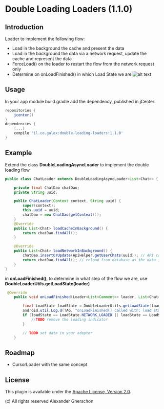 # Double Loading Loaders (1.1.0)
## Introduction

Loader to implement the following flow:

- Load in the background the cache and present the data
- Load in the background the data via a network request, update the cache and represent the data
- ForceLoad() on the loader to restart the flow from the network request only
- Determine on onLoadFinished() in which Load State we are
![alt text](https://github.com/galex/double-loading-loaders/raw/master/double-loading-loaders.png "Double Loading Loaders Flow")

## Usage

In your app module build.gradle add the dependency, published in jCenter:

```gradle
repositories {
    jcenter()
}
dependencies {
    (...)
    compile 'il.co.galex:double-loading-loaders:1.1.0'
}
```

## Example

Extend the class **DoubleLoadingAsyncLoader<T>** to implement the double loading flow

```java
public class ChatLoader extends DoubleLoadingAsyncLoader<List<Chat>> {

    private final ChatDao chatDao;
    private String uuid;

    public ChatLoader(Context context, String uuid) {
        super(context);
        this.uuid = uuid;
        chatDao = new ChatDao(getContext());
    }
    @Override
    public List<Chat> loadCacheInBackground() {
        return chatDao.findAll();
    }

    @Override
    public List<Chat> loadNetworkInBackground() {
        chatDao.insertOrUpdate(ApiHelper.getUserChats(uuid)); // API call + Update of Database
        return chatDao.findAll(); // reload from database as the data is merged by the previous line
    }
}
```


in **onLoadFinished()**, to determine in what step of the flow we are, use **DoubleLoaderUtils.getLoadState(loader)**
```java
 @Override
    public void onLoadFinished(Loader<List<Comment>> loader, List<Chat> data) {

        final LoadState loadState = DoubleLoaderUtils.getLoadState(loader);
        android.util.Log.d(TAG, "onLoadFinished() called with: load state = " + loadState);
        if (loadState == LoadState.NETWORK_LOADED || loadState == LoadState.NETWORK_RELOADED) {
            //TODO remove the loading indicator
        }

        // TODO set data in your adapter
    }
```

## Roadmap

- CursorLoader with the same concept

## License
This plugin is available under the [Apache License, Version 2.0](http://www.apache.org/licenses/LICENSE-2.0).

(c) All rights reserved Alexander Gherschon